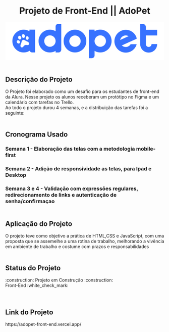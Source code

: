 <h1 align="center">Projeto de Front-End || AdoPet</h1>

![Logo AdoPet, site para adoção de animais](https://github.com/Paulogsiqueira/adopet-front-end/blob/main/img/Logo-azul.png?raw=true)
<br>
<br>

<h2>Descrição do Projeto</h2>
O Projeto foi elaborado como um desafio para os estudantes de front-end da Alura. Nesse projeto os alunos receberam um protótipo no Figma e um calendário com tarefas no Trello.<br>
Ao todo o projeto durou 4 semanas, e a distribuição das tarefas foi a seguinte:
<br>
<br>
<h2>Cronograma Usado </h2>
<h3>Semana 1 - Elaboração das telas com a metodologia mobile-first
<h3>Semana 2 - Adição de responsividade as telas, para Ipad e Desktop
<h3>Semana 3 e 4 - Validação com expressões regulares, redirecionamento de links e autenticação de senha/confirmaçao

<br>
<br>
<h2>Aplicação do Projeto</h2>
O projeto teve como objetivo a prática de HTML,CSS e JavaScript, com uma proposta que se assemelhe a uma rotina de trabalho, melhorando a vivência em ambiente de trabalho e costume com prazos e responsabilidades

<br>
<br>
<h2> Status do Projeto</h2>
:construction: Projeto em Construção :construction:<br>
Front-End :white_check_mark:<br>


<br>
<br>
<h2>Link do Projeto</h2>
https://adopet-front-end.vercel.app/
